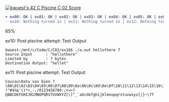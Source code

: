 [![kwuest's 42 C Piscine C 02 Score](https://badge42.vercel.app/api/v2/clb55h6z600300fkzy9cemaa4/project/2906558)](https://github.com/JaeSeoKim/badge42)
```diff
+ ex00: OK | ex01: OK | ex02: OK | ex03: OK | ex04: OK | ex05: OK | ex06: OK | ex07: OK | ex08: OK | ex09: OK | 
- ex10: Nothing turned in | ex11: Nothing turned in | ex12: Nothing turned in
```
65%

ex10: Post piscine attempt: Test Output
```
kwuest:/mnt/c/Code/C/C02/ex10$ ./a.out hellothere 7
Source Input      : "hellothere"
Limited by        : 7 bytes
Destination Output: "hellot"
```

ex11: Post piscine attempt: Test Output
```
Coucou\0atu vas bien ?
\00\01\02\03\04\05\06\07\08\09\0a\0b\0c\0d\0e\0f\10\11\12\13\14\15\16\17\18\19\1a\1b\1c\1d\1e\1f !"#$%&'()*+,-./0123456789:;<=>?@ABCDEFGHIJKLMNOPQRSTUVWXYZ[\]^_`abcdefghijklmnopqrstuvwxyz{|}~\7f
```
